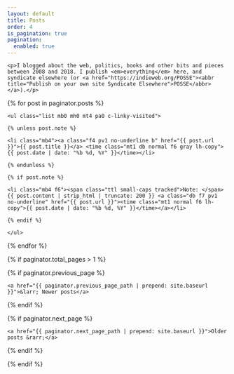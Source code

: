 ```yaml
---
layout: default
title: Posts
order: 4
is_pagination: true
pagination:
  enabled: true
---
```


<section class="c-constrain-kids c-linky-visited c-linky-underline">

    <p>I blogged about the web, politics, books and other bits and pieces between 2008 and 2018. I publish <em>everything</em> here, and syndicate elsewhere (or <a href="https://indieweb.org/POSSE"><abbr title="Publish on your own site Syndicate Elsewhere">POSSE</abbr></a>).</p>

</section>

{% for post in paginator.posts %}

<section class="c-prose-headings">

    <ul class="list mb0 mh0 mt4 pa0 c-linky-visited">

    {% unless post.note %}

    <li class="mb4"><a class="f4 pv1 no-underline b" href="{{ post.url }}">{{ post.title }}</a> <time class="mt1 db normal f6 gray lh-copy">{{ post.date | date: "%b %d, %Y" }}</time></li>

    {% endunless %}

    {% if post.note %}

    <li class="mb4 f6"><span class="ttl small-caps tracked">Note: </span>{{ post.content | strip_html | truncate: 200 }} <a class="db f7 pv1 no-underline" href="{{ post.url }}"><time class="mt1 normal f6 lh-copy">{{ post.date | date: "%b %d, %Y" }}</time></a></li>

    {% endif %}

    </ul>

</section>

{% endfor %}

{% if paginator.total_pages > 1 %}

<footer class="cf c-linky-visited">

  {% if paginator.previous_page %}

  <div class="fl">

    <a href="{{ paginator.previous_page_path | prepend: site.baseurl }}">&larr; Newer posts</a>

  </div>

  {% endif %}

  {% if paginator.next_page %}

  <div class="fr tr">

    <a href="{{ paginator.next_page_path | prepend: site.baseurl }}">Older posts &rarr;</a>

  </div>

  {% endif %}

</footer>

{% endif %}
